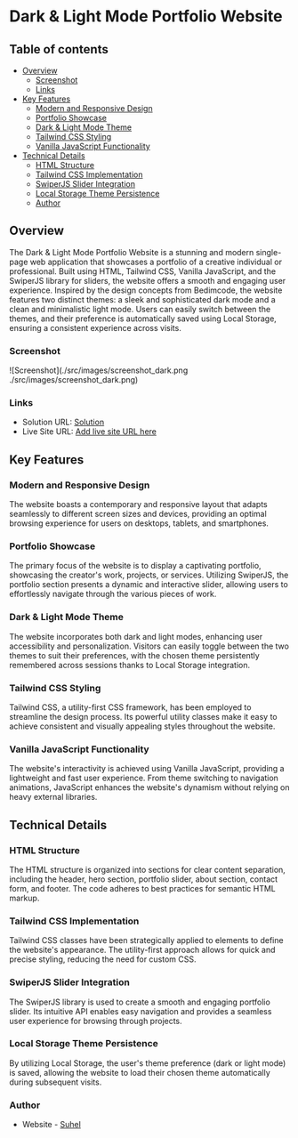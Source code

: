 # Dark & Light Mode Portfolio Website

## Table of contents

- [Overview](#overview)
  - [Screenshot](#screenshot)
  - [Links](#links)
- [Key Features](#key-process)
  - [Modern and Responsive Design](#modern-and-responsive-design)
  - [Portfolio Showcase](#portfolio-showcase)
  - [Dark & Light Mode Theme](#dark-&-light-mode-theme)
  - [Tailwind CSS Styling](#tailwind-css-styling)
  - [Vanilla JavaScript Functionality](#vanilla-javascript-functionality)
- [Technical Details](#technical-details)
  - [HTML Structure](#html-structure)
  - [Tailwind CSS Implementation](#tailwind-css-implementation)
  - [SwiperJS Slider Integration](#swiperjs-slider-integration)
  - [Local Storage Theme Persistence](#local-storage-theme-persistence)
  - [Author](#author)

## Overview

The Dark & Light Mode Portfolio Website is a stunning and modern single-page web application that showcases a portfolio of a creative individual or professional. Built using HTML, Tailwind CSS, Vanilla JavaScript, and the SwiperJS library for sliders, the website offers a smooth and engaging user experience. Inspired by the design concepts from Bedimcode, the website features two distinct themes: a sleek and sophisticated dark mode and a clean and minimalistic light mode. Users can easily switch between the themes, and their preference is automatically saved using Local Storage, ensuring a consistent experience across visits.

### Screenshot

![Screenshot](./src/images/screenshot_dark.png ./src/images/screenshot_dark.png)

### Links

- Solution URL: [Solution](https://github.com/suhel-uis/vanilla-javascript-projects/tree/main/portfolio-website)
- Live Site URL: [Add live site URL here]()

## Key Features

### Modern and Responsive Design

The website boasts a contemporary and responsive layout that adapts seamlessly to different screen sizes and devices, providing an optimal browsing experience for users on desktops, tablets, and smartphones.

### Portfolio Showcase

The primary focus of the website is to display a captivating portfolio, showcasing the creator's work, projects, or services. Utilizing SwiperJS, the portfolio section presents a dynamic and interactive slider, allowing users to effortlessly navigate through the various pieces of work.

### Dark & Light Mode Theme

The website incorporates both dark and light modes, enhancing user accessibility and personalization. Visitors can easily toggle between the two themes to suit their preferences, with the chosen theme persistently remembered across sessions thanks to Local Storage integration.

### Tailwind CSS Styling

Tailwind CSS, a utility-first CSS framework, has been employed to streamline the design process. Its powerful utility classes make it easy to achieve consistent and visually appealing styles throughout the website.

### Vanilla JavaScript Functionality

The website's interactivity is achieved using Vanilla JavaScript, providing a lightweight and fast user experience. From theme switching to navigation animations, JavaScript enhances the website's dynamism without relying on heavy external libraries.

## Technical Details

### HTML Structure

The HTML structure is organized into sections for clear content separation, including the header, hero section, portfolio slider, about section, contact form, and footer. The code adheres to best practices for semantic HTML markup.

### Tailwind CSS Implementation

Tailwind CSS classes have been strategically applied to elements to define the website's appearance. The utility-first approach allows for quick and precise styling, reducing the need for custom CSS.

### SwiperJS Slider Integration

The SwiperJS library is used to create a smooth and engaging portfolio slider. Its intuitive API enables easy navigation and provides a seamless user experience for browsing through projects.

### Local Storage Theme Persistence

By utilizing Local Storage, the user's theme preference (dark or light mode) is saved, allowing the website to load their chosen theme automatically during subsequent visits.

### Author

- Website - [Suhel](https://www.your-site.com)
